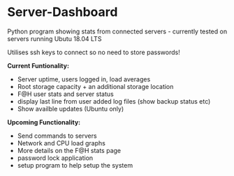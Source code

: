 # Server-Dashboard
Python program showing stats from connected servers - currently tested on servers running Ubutu 18.04 LTS

Utilises ssh keys to connect so no need to store passwords!

**Current Funtionality:**
- Server uptime, users logged in, load averages
- Root storage capacity + an additional storage location
- F@H user stats and server status
- display last line from user added log files (show backup status etc)
- Show availble updates (Ubuntu only)

**Upcoming Functionality:**
- Send commands to servers
- Network and CPU load graphs
- More details on the F@H stats page
- password lock application
- setup program to help setup the system
